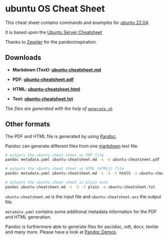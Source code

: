 # ubuntu OS Cheat Sheet

This cheat sheet contains commands and examples for [ubuntu 22.04](https://www.ubuntu.com/).

It is based upon the [Ubuntu Server Cheatsheet](https://assets.ubuntu.com/v1/3bd0daaf-Ubuntu%20Server%20CLI%20cheat%20sheet%202024%20v6.pdf?)

Thanks to [Zeepler](https://github.com/Jeeppler/qubes-cheatsheet) for the pandocinspiration.

## Downloads

- **Markdown (Text): [ubuntu-cheatsheet.md](https://github.com/ubuntupunk/ubuntu-cheatsheet/blob/main/ubuntu-cheatsheet.md)**

- **PDF: [ubuntu-cheatsheet.pdf](https://github.com/ubuntupunk/ubuntu-cheatsheet/blob/main/ubuntu-cheatsheet.pdf)**

- **HTML: [ubuntu-cheatsheet.html](https://htmlpreview.github.io/?https://github.com/ubuntupunk/ubuntu-cheatsheet/blob/main/ubuntu-cheatsheet.html)**

- **Text: [ubuntu-cheatsheet.txt](https://github.com/ubuntupunk/ubuntu-cheatsheet/blob/main/generate.sh)**

*The files are generated with the help of [`generate.sh`](https://github.com/ubuntupunk/ubuntu-cheatsheet/blob/main/generate.sh)*

## Other formats

The PDF and HTML file is generated by using [Pandoc](http://pandoc.org/).

Pandoc can generate different files from one [markdown](http://daringfireball.net/projects/markdown/) text file.


```bash
# outputs the ubuntu cheat sheet as PDF file
pandoc metadata.yaml ubuntu-cheatsheet.md -s -o ubuntu-cheatsheet.pdf

# outputs the ubuntu cheat sheet as HTML (HTML5) file
pandoc metadata.yaml ubuntu-cheatsheet.md -s -S -t html5 -o ubuntu-cheatsheet.html

# outputs the ubuntu cheat sheet as plain text
pandoc ubuntu-cheatsheet.md -s -S -t plain -o ubuntu-cheatsheet.txt
```

`ubuntu-cheatsheet.md` is the input file and `ubuntu-cheatsheet.xxx` the output file.

`metadata.yaml` contains some additional metadata information for the PDF and HTML generation.

Pandoc is furthermore able to generate files for asciidoc, odt, docx, textile and many more. Please have a look at [Pandoc Demos](http://pandoc.org/demos.html).
